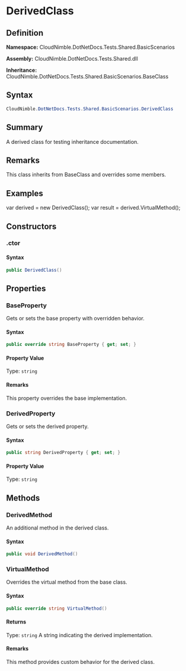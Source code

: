 # DerivedClass

## Definition

**Namespace:** CloudNimble.DotNetDocs.Tests.Shared.BasicScenarios

**Assembly:** CloudNimble.DotNetDocs.Tests.Shared.dll

**Inheritance:** CloudNimble.DotNetDocs.Tests.Shared.BasicScenarios.BaseClass

## Syntax

```csharp
CloudNimble.DotNetDocs.Tests.Shared.BasicScenarios.DerivedClass
```

## Summary

A derived class for testing inheritance documentation.

## Remarks

This class inherits from BaseClass and overrides some members.

## Examples

var derived = new DerivedClass();
            var result = derived.VirtualMethod();

## Constructors

### .ctor

#### Syntax

```csharp
public DerivedClass()
```

## Properties

### BaseProperty

Gets or sets the base property with overridden behavior.

#### Syntax

```csharp
public override string BaseProperty { get; set; }
```

#### Property Value

Type: `string`

#### Remarks

This property overrides the base implementation.

### DerivedProperty

Gets or sets the derived property.

#### Syntax

```csharp
public string DerivedProperty { get; set; }
```

#### Property Value

Type: `string`

## Methods

### DerivedMethod

An additional method in the derived class.

#### Syntax

```csharp
public void DerivedMethod()
```

### VirtualMethod

Overrides the virtual method from the base class.

#### Syntax

```csharp
public override string VirtualMethod()
```

#### Returns

Type: `string`
A string indicating the derived implementation.

#### Remarks

This method provides custom behavior for the derived class.

